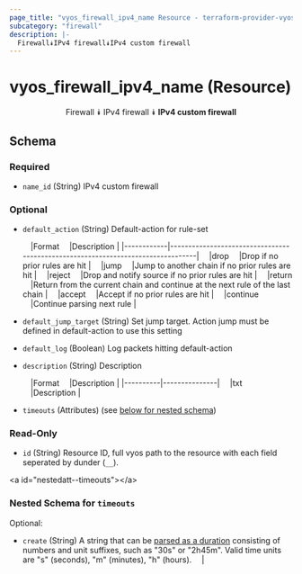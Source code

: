 ```yaml
---
page_title: "vyos_firewall_ipv4_name Resource - terraform-provider-vyos"
subcategory: "firewall"
description: |-
  Firewall⯯IPv4 firewall⯯IPv4 custom firewall
---
```


# vyos_firewall_ipv4_name (Resource)
<center>

Firewall
⯯
IPv4 firewall
⯯
**IPv4 custom firewall**


</center>

## Schema

### Required

- `name_id` (String) IPv4 custom firewall

### Optional

- `default_action` (String) Default-action for rule-set

    &emsp;|Format    &emsp;|Description                                                                    |
    |------------|---------------------------------------------------------------------------------|
    &emsp;|drop      &emsp;|Drop if no prior rules are hit                                                 |
    &emsp;|jump      &emsp;|Jump to another chain if no prior rules are hit                                |
    &emsp;|reject    &emsp;|Drop and notify source if no prior rules are hit                               |
    &emsp;|return    &emsp;|Return from the current chain and continue at the next rule of the last chain  |
    &emsp;|accept    &emsp;|Accept if no prior rules are hit                                               |
    &emsp;|continue  &emsp;|Continue parsing next rule                                                     |
- `default_jump_target` (String) Set jump target. Action jump must be defined in default-action to use this setting
- `default_log` (Boolean) Log packets hitting default-action
- `description` (String) Description

    &emsp;|Format  &emsp;|Description  |
    |----------|---------------|
    &emsp;|txt     &emsp;|Description  |
- `timeouts` (Attributes) (see [below for nested schema](#nestedatt--timeouts))

### Read-Only

- `id` (String) Resource ID, full vyos path to the resource with each field seperated by dunder (`__`).

&lt;a id=&#34;nestedatt--timeouts&#34;&gt;&lt;/a&gt;
### Nested Schema for `timeouts`

Optional:

- `create` (String) A string that can be [parsed as a duration](https://pkg.go.dev/time#ParseDuration) consisting of numbers and unit suffixes, such as &#34;30s&#34; or &#34;2h45m&#34;. Valid time units are &#34;s&#34; (seconds), &#34;m&#34; (minutes), &#34;h&#34; (hours).  &emsp;|
